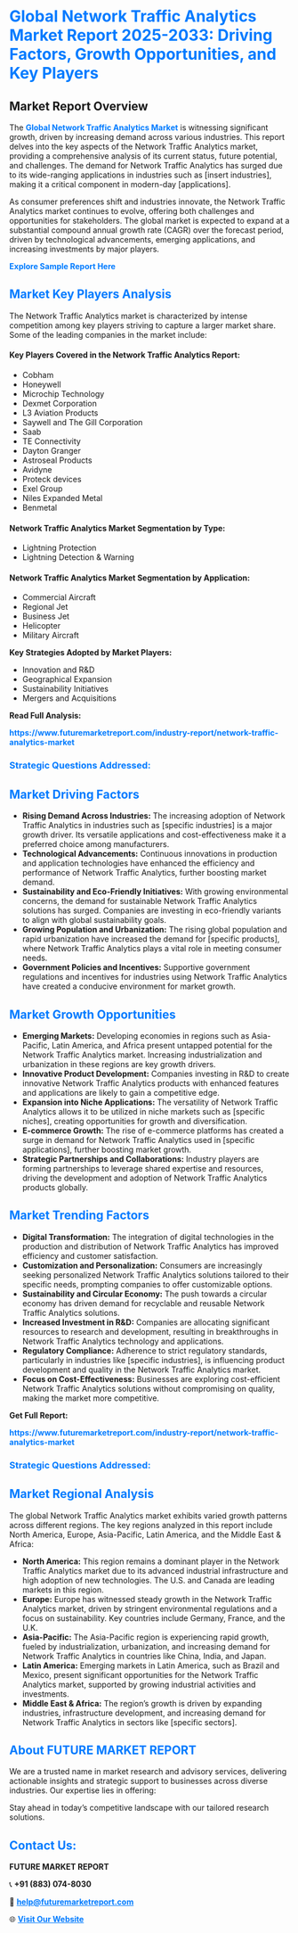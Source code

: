 <h1 style="color: #007BFF;">Global Network Traffic Analytics Market Report 2025-2033: Driving Factors, Growth Opportunities, and Key Players</h1>

<section id="overview">
<h2>Market Report Overview</h2>
<p>The <a href="https://www.futuremarketreport.com/industry-report/network-traffic-analytics-market" style="color: #007BFF; text-decoration: none;"><strong>Global Network Traffic Analytics Market</strong></a> is witnessing significant growth, driven by increasing demand across various industries. This report delves into the key aspects of the Network Traffic Analytics market, providing a comprehensive analysis of its current status, future potential, and challenges. The demand for Network Traffic Analytics has surged due to its wide-ranging applications in industries such as [insert industries], making it a critical component in modern-day [applications].</p>
<p>As consumer preferences shift and industries innovate, the Network Traffic Analytics market continues to evolve, offering both challenges and opportunities for stakeholders. The global market is expected to expand at a substantial compound annual growth rate (CAGR) over the forecast period, driven by technological advancements, emerging applications, and increasing investments by major players.</p>
</section>

<section id="overview">
<p><a href="https://www.futuremarketreport.com/request-sample/reportId=33119" style="color: #007BFF; text-decoration: none;"><strong>Explore Sample Report Here</strong></a></p>
</section>

<section id="key-players">
<h2 style="color: #007BFF;">Market Key Players Analysis</h2>
<p>The Network Traffic Analytics market is characterized by intense competition among key players striving to capture a larger market share. Some of the leading companies in the market include:</p>
<h4>Key Players Covered in the Network Traffic Analytics Report:</h4>
<ul><li>Cobham</li><li>Honeywell</li><li>Microchip Technology</li><li>Dexmet Corporation</li><li>L3 Aviation Products</li><li>Saywell and The Gill Corporation</li><li>Saab</li><li>TE Connectivity</li><li>Dayton Granger</li><li>Astroseal Products</li><li>Avidyne</li><li>Proteck devices</li><li>Exel Group</li><li>Niles Expanded Metal</li><li>Benmetal</li></ul>
<h4>Network Traffic Analytics Market Segmentation by Type:</h4>
<ul><li>Lightning Protection</li><li>Lightning Detection &amp; Warning</li></ul>

<h4>Network Traffic Analytics Market Segmentation by Application:</h4>
<ul><li>Commercial Aircraft</li><li>Regional Jet</li><li>Business Jet</li><li>Helicopter</li><li>Military Aircraft</li></ul>
<p><strong>Key Strategies Adopted by Market Players:</strong></p>
<ul>
<li>Innovation and R&D</li>
<li>Geographical Expansion</li>
<li>Sustainability Initiatives</li>
<li>Mergers and Acquisitions</li>
</ul>
</section>

<section>
<p><strong>Read Full Analysis: </strong></p><a href="https://www.futuremarketreport.com/industry-report/network-traffic-analytics-market" style="color: #007BFF; text-decoration: none;"><strong>https://www.futuremarketreport.com/industry-report/network-traffic-analytics-market</strong></a>
<h3 style="color: #007BFF;">Strategic Questions Addressed:</h3>
</section>

<section id="driving-factors">
<h2 style="color: #007BFF;">Market Driving Factors</h2>
<ul>
<li><strong>Rising Demand Across Industries:</strong> The increasing adoption of Network Traffic Analytics in industries such as [specific industries] is a major growth driver. Its versatile applications and cost-effectiveness make it a preferred choice among manufacturers.</li>
<li><strong>Technological Advancements:</strong> Continuous innovations in production and application technologies have enhanced the efficiency and performance of Network Traffic Analytics, further boosting market demand.</li>
<li><strong>Sustainability and Eco-Friendly Initiatives:</strong> With growing environmental concerns, the demand for sustainable Network Traffic Analytics solutions has surged. Companies are investing in eco-friendly variants to align with global sustainability goals.</li>
<li><strong>Growing Population and Urbanization:</strong> The rising global population and rapid urbanization have increased the demand for [specific products], where Network Traffic Analytics plays a vital role in meeting consumer needs.</li>
<li><strong>Government Policies and Incentives:</strong> Supportive government regulations and incentives for industries using Network Traffic Analytics have created a conducive environment for market growth.</li>
</ul>
</section>

<section id="growth-opportunities">
<h2 style="color: #007BFF;">Market Growth Opportunities</h2>
<ul>
<li><strong>Emerging Markets:</strong> Developing economies in regions such as Asia-Pacific, Latin America, and Africa present untapped potential for the Network Traffic Analytics market. Increasing industrialization and urbanization in these regions are key growth drivers.</li>
<li><strong>Innovative Product Development:</strong> Companies investing in R&D to create innovative Network Traffic Analytics products with enhanced features and applications are likely to gain a competitive edge.</li>
<li><strong>Expansion into Niche Applications:</strong> The versatility of Network Traffic Analytics allows it to be utilized in niche markets such as [specific niches], creating opportunities for growth and diversification.</li>
<li><strong>E-commerce Growth:</strong> The rise of e-commerce platforms has created a surge in demand for Network Traffic Analytics used in [specific applications], further boosting market growth.</li>
<li><strong>Strategic Partnerships and Collaborations:</strong> Industry players are forming partnerships to leverage shared expertise and resources, driving the development and adoption of Network Traffic Analytics products globally.</li>
</ul>
</section>

<section id="trending-factors">
<h2 style="color: #007BFF;">Market Trending Factors</h2>
<ul>
<li><strong>Digital Transformation:</strong> The integration of digital technologies in the production and distribution of Network Traffic Analytics has improved efficiency and customer satisfaction.</li>
<li><strong>Customization and Personalization:</strong> Consumers are increasingly seeking personalized Network Traffic Analytics solutions tailored to their specific needs, prompting companies to offer customizable options.</li>
<li><strong>Sustainability and Circular Economy:</strong> The push towards a circular economy has driven demand for recyclable and reusable Network Traffic Analytics solutions.</li>
<li><strong>Increased Investment in R&D:</strong> Companies are allocating significant resources to research and development, resulting in breakthroughs in Network Traffic Analytics technology and applications.</li>
<li><strong>Regulatory Compliance:</strong> Adherence to strict regulatory standards, particularly in industries like [specific industries], is influencing product development and quality in the Network Traffic Analytics market.</li>
<li><strong>Focus on Cost-Effectiveness:</strong> Businesses are exploring cost-efficient Network Traffic Analytics solutions without compromising on quality, making the market more competitive.</li>
</ul>
</section>

<section>
<p><strong>Get Full Report: </strong></p><a href="https://www.futuremarketreport.com/industry-report/network-traffic-analytics-market" style="color: #007BFF; text-decoration: none;"><strong>https://www.futuremarketreport.com/industry-report/network-traffic-analytics-market</strong></a>
<h3 style="color: #007BFF;">Strategic Questions Addressed:</h3>
</section>


<section id="regional-analysis">
<h2 style="color: #007BFF;">Market Regional Analysis</h2>
<p>The global Network Traffic Analytics market exhibits varied growth patterns across different regions. The key regions analyzed in this report include North America, Europe, Asia-Pacific, Latin America, and the Middle East & Africa:</p>
<ul>
<li><strong>North America:</strong> This region remains a dominant player in the Network Traffic Analytics market due to its advanced industrial infrastructure and high adoption of new technologies. The U.S. and Canada are leading markets in this region.</li>
<li><strong>Europe:</strong> Europe has witnessed steady growth in the Network Traffic Analytics market, driven by stringent environmental regulations and a focus on sustainability. Key countries include Germany, France, and the U.K.</li>
<li><strong>Asia-Pacific:</strong> The Asia-Pacific region is experiencing rapid growth, fueled by industrialization, urbanization, and increasing demand for Network Traffic Analytics in countries like China, India, and Japan.</li>
<li><strong>Latin America:</strong> Emerging markets in Latin America, such as Brazil and Mexico, present significant opportunities for the Network Traffic Analytics market, supported by growing industrial activities and investments.</li>
<li><strong>Middle East & Africa:</strong> The region’s growth is driven by expanding industries, infrastructure development, and increasing demand for Network Traffic Analytics in sectors like [specific sectors].</li>
</ul>
</section>

<footer>
<h2 style="color: #007BFF;">About FUTURE MARKET REPORT</h2>
<p>We are a trusted name in market research and advisory services, delivering actionable insights and strategic support to businesses across diverse industries. Our expertise lies in offering:</p>

<p>Stay ahead in today’s competitive landscape with our tailored research solutions.</p>

<h2 style="color: #007BFF;">Contact Us:</h2>
<p><strong>FUTURE MARKET REPORT</strong></p>
<p>📞 <strong>+91 (883) 074-8030</strong></p>
<p>📧 <strong><a href="mailto:help@futuremarketreport.com" style="color: #007BFF;">help@futuremarketreport.com</a></strong></p>
<p>🌐 <strong><a href="https://www.futuremarketreport.com/" style="color: #007BFF;">Visit Our Website</a></strong></p>
</footer>